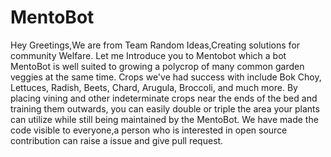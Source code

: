 # MentoBot
Hey Greetings,We are from Team Random Ideas,Creating solutions for community Welfare.
Let me Introduce you to Mentobot which a bot 
MentoBot is well suited to growing a polycrop of many common garden veggies at the same time. Crops we've had success with include Bok Choy, Lettuces, Radish, Beets, Chard, Arugula, Broccoli, and much more.
By placing vining and other indeterminate crops near the ends of the bed and training them outwards, you can easily double or triple the area your plants can utilize while still being maintained by the MentoBot.
We have made the code visible to everyone,a person who is interested in open source contribution can raise a issue and give pull request.
